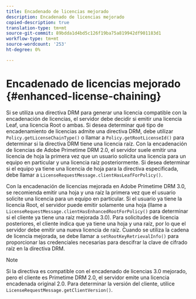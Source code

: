 ```yaml
---
title: Encadenado de licencias mejorado
description: Encadenado de licencias mejorado
copied-description: true
translation-type: tm+mt
source-git-commit: 89bdda1d4bd5c126f19ba75a819942df901183d1
workflow-type: tm+mt
source-wordcount: '253'
ht-degree: 0%

---
```



# Encadenado de licencias mejorado {#enhanced-license-chaining}

Si se utiliza una directiva DRM para generar una licencia compatible con la encadenación de licencias, el servidor debe decidir si emitir una licencia Leaf, una licencia Root o ambas. Si desea determinar qué tipo de encadenamiento de licencias admite una directiva DRM, debe utilizar `Policy.getLicenseChainType()` o llamar a `Policy.getRootLicenseId()` para determinar si la directiva DRM tiene una licencia raíz. Con la encadenación de licencias de Adobe Primetime DRM 2.0, el servidor suele emitir una licencia de hoja la primera vez que un usuario solicita una licencia para un equipo en particular y una licencia raíz posteriormente. Si desea determinar si el equipo ya tiene una licencia de hoja para la directiva especificada, debe llamar a `LicenseRequestMessage.clientHasLeafForPolicy()`.

Con la encadenación de licencias mejorada en Adobe Primetime DRM 3.0, se recomienda emitir una hoja y una raíz la primera vez que el usuario solicite una licencia para un equipo en particular. Si el usuario ya tiene la licencia Root, el servidor puede emitir solamente una hoja (llame a `LicenseRequestMessage.clientHasEnhancedRootForPolicy()` para determinar si el cliente ya tiene una raíz mejorada 3.0). Para solicitudes de licencia posteriores, el cliente indica que ya tiene una hoja y una raíz, por lo que el servidor debe emitir una nueva licencia de raíz. Cuando se utiliza la cadena de licencia mejorada, se debe llamar a `setRootKeyRetrievalInfo()` para proporcionar las credenciales necesarias para descifrar la clave de cifrado raíz en la directiva DRM.

>[!NOTE]
>
>Si la directiva es compatible con el encadenado de licencias 3.0 mejorado, pero el cliente es Primetime DRM 2.0, el servidor emite una licencia encadenada original 2.0. Para determinar la versión del cliente, utilice `LicenseRequestMessage.getClientVersion()`.

